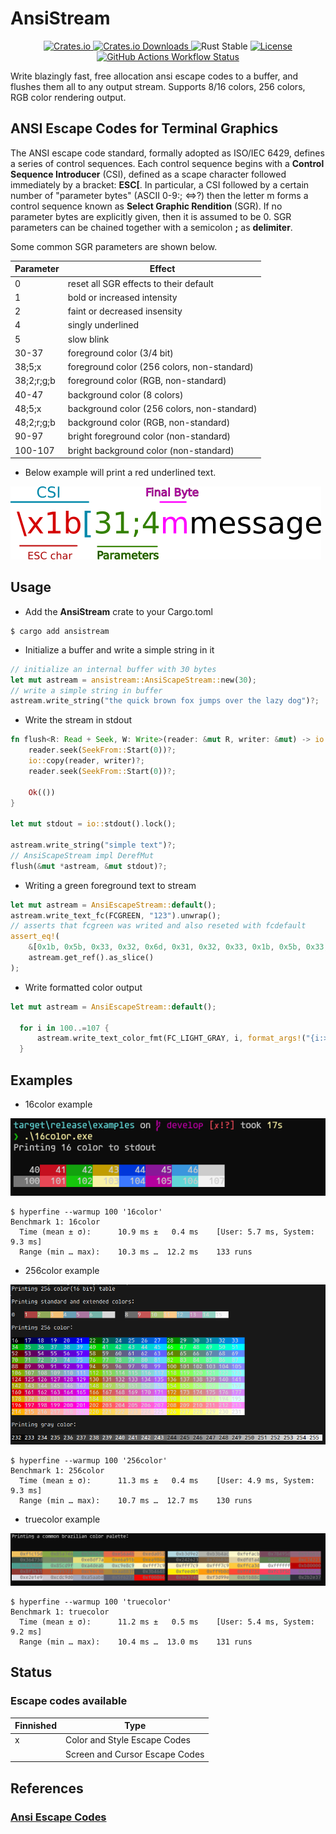 # AnsiStream

<p align="center">
  <a href="https://crates.io/crates/ansistream">
    <img src="https://img.shields.io/crates/v/ansistream.svg" alt="Crates.io"/>
  </a>
  <a href="https://crates.io/crates/ansistream">
    <img src="https://img.shields.io/crates/d/ansistream" alt="Crates.io Downloads"/>
  </a>
  <img src="https://img.shields.io/badge/rust-stable-orange" alt="Rust Stable"/>
  <a href="https://opensource.org/licenses/MIT">
    <img src="https://img.shields.io/crates/l/ansistream.svg" alt="License"/>
  </a>
  <a href="https://github.com/jgardona/ansistream/actions/workflows/rust.yml">
    <img src="https://github.com/jgardona/ansistream/actions/workflows/rust.yml/badge.svg" alt="GitHub Actions Workflow Status"/>
  </a>
</p>

Write blazingly fast, free allocation ansi escape codes to a buffer, and flushes them all to any output stream. Supports 8/16 colors, 256 colors, RGB color rendering output.

## ANSI Escape Codes for Terminal Graphics
The ANSI escape code standard, formally adopted as ISO/IEC 6429, defines a series of control sequences.
Each control sequence begins with a **Control Sequence Introducer** (CSI), defined as a scape character
followed immediately by a bracket: **ESC[**. In particular, a CSI followed by a certain number of "parameter bytes"
(ASCII 0-9:; <=>?) then the letter m forms a control sequence known as **Select Graphic Rendition** (SGR). If no
parameter bytes are explicitly given, then it is assumed to be 0. SGR parameters can be chained together with a semicolon **;**
as **delimiter**.

Some common SGR parameters are shown below.

|Parameter | Effect|
|- | -|
|0 | reset all SGR effects to their default|
|1 | bold or increased intensity|
|2 | faint or decreased insensity|
|4 | singly underlined|
|5 | slow blink|
|30-37 | foreground color (3/4 bit)|
|38;5;x | foreground color (256 colors, non-standard)|
|38;2;r;g;b | foreground color (RGB, non-standard)|
|40-47 | background color (8 colors)|
|48;5;x | background color (256 colors, non-standard)|
|48;2;r;g;b | background color (RGB, non-standard)|
|90-97 | bright foreground color (non-standard)|
|100-107 | bright background color (non-standard)|



* Below example will print a red underlined text.

![sgi](images/asciimessage.png)

## Usage

* Add the **AnsiStream** crate to your Cargo.toml

```
$ cargo add ansistream
```

* Initialize a buffer and write a simple string in it

```rust
// initialize an internal buffer with 30 bytes
let mut astream = ansistream::AnsiScapeStream::new(30);
// write a simple string in buffer
astream.write_string("the quick brown fox jumps over the lazy dog")?;
```

* Write the stream in stdout

```rust
fn flush<R: Read + Seek, W: Write>(reader: &mut R, writer: &mut) -> io::Result<()> {
    reader.seek(SeekFrom::Start(0))?;
    io::copy(reader, writer)?;
    reader.seek(SeekFrom::Start(0))?;

    Ok(())
}

let mut stdout = io::stdout().lock();

astream.write_string("simple text")?;
// AnsiScapeStream impl DerefMut
flush(&mut *astream, &mut stdout)?;
```

* Writing a green foreground text to stream

```rust
let mut astream = AnsiEscapeStream::default();
astream.write_text_fc(FCGREEN, "123").unwrap();
// asserts that fcgreen was writed and also reseted with fcdefault
assert_eq!(
    &[0x1b, 0x5b, 0x33, 0x32, 0x6d, 0x31, 0x32, 0x33, 0x1b, 0x5b, 0x33, 0x39, 0x6d],
    astream.get_ref().as_slice()
);
```

* Write formatted color output

```rust
let mut astream = AnsiEscapeStream::default();

  for i in 100..=107 {
      astream.write_text_color_fmt(FC_LIGHT_GRAY, i, format_args!("{i:>5} "))?;
  }
```

## Examples

* 16color example

![256color](images/16color.png)

```
$ hyperfine --warmup 100 '16color'
Benchmark 1: 16color
  Time (mean ± σ):      10.9 ms ±   0.4 ms    [User: 5.7 ms, System: 9.3 ms]
  Range (min … max):    10.3 ms …  12.2 ms    133 runs
```

* 256color example

![256color](images/256color.png)

```
$ hyperfine --warmup 100 '256color'
Benchmark 1: 256color
  Time (mean ± σ):      11.3 ms ±   0.4 ms    [User: 4.9 ms, System: 9.3 ms]
  Range (min … max):    10.7 ms …  12.7 ms    130 runs
```

* truecolor example

![truecolor](images/truecolor.png)

```
$ hyperfine --warmup 100 'truecolor'
Benchmark 1: truecolor
  Time (mean ± σ):      11.2 ms ±   0.5 ms    [User: 5.4 ms, System: 9.2 ms]
  Range (min … max):    10.4 ms …  13.0 ms    131 runs
```
## Status

 ### Escape codes available

|Finnished | Type|
|- | -|
|x | Color and Style Escape Codes|
| | Screen and Cursor Escape Codes|

## References

### [Ansi Escape Codes](https://en.wikipedia.org/wiki/ANSI_escape_code)
